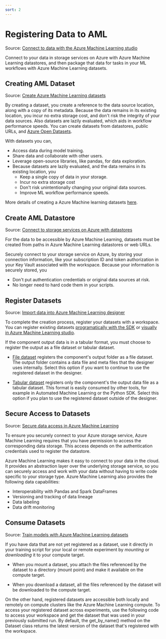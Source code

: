 ```yaml
---
sort: 2
---
```


# Registering Data to AML
<!-- Before connecting your dataset with AML services for training, it is required to convert your datasets into [Azure Dataset class](https://docs.microsoft.com/en-us/python/api/azureml-core/azureml.core.dataset(class)?view=azure-ml-py) and register it within AML. The best practice of managing your datasets is to store the dataset connection information within a [Azure Datastore](https://docs.microsoft.com/en-us/python/api/azureml-core/azureml.core.datastore.datastore?view=azure-ml-py) securely. -->
<!-- [Creating data store and dataset](https://docs.microsoft.com/en-us/azure/machine-learning/how-to-connect-data-ui?tabs=credential#create-datastores) -->
Source: [Connect to data with the Azure Machine Learning studio](https://docs.microsoft.com/en-us/azure/machine-learning/how-to-connect-data-ui?tabs=credential)

Connect to your data in storage services on Azure with Azure Machine Learning datastores, and then package that data for tasks in your ML workflows with Azure Machine Learning datasets.


## Creating AML Dataset
Source: [Create Azure Machine Learning datasets](https://docs.microsoft.com/en-us/azure/machine-learning/how-to-create-register-datasets)

By creating a dataset, you create a reference to the data source location, along with a copy of its metadata. 
Because the data remains in its existing location, you incur no extra storage cost, and don't risk the integrity of your data sources. 
Also datasets are lazily evaluated, which aids in workflow performance speeds. You can create datasets from datastores, public URLs, and [Azure Open Datasets](https://docs.microsoft.com/en-us/azure/open-datasets/how-to-create-azure-machine-learning-dataset-from-open-dataset).

With datasets you can,
* Access data during model training.
* Share data and collaborate with other users.
* Leverage open-source libraries, like pandas, for data exploration.
* Because datasets are lazily evaluated, and the data remains in its existing location, you
    * Keep a single copy of data in your storage.
    * Incur no extra storage cost
    * Don't risk unintentionally changing your original data sources.
    * Improve ML workflow performance speeds.

More details of creating a Azure Machine learning datasets [here](https://docs.microsoft.com/en-us/azure/machine-learning/how-to-create-register-datasets#create-datasets-from-datastores).

## Create AML Datastore 
Source: [Connect to storage services on Azure with datastores](https://docs.microsoft.com/en-us/azure/machine-learning/how-to-access-data)

For the data to be accessible by Azure Machine Learning, datasets must be created from paths in Azure Machine Learning datastores or web URLs.

Securely connect to your storage service on Azure, by storing your connection information, like your subscription ID and token authorization in your Key Vault associated with the workspace.
Because your information is securely stored, you
* Don't put authentication credentials or original data sources at risk.
* No longer need to hard code them in your scripts.

## Register Datasets
Source: [Import data into Azure Machine Learning designer](https://docs.microsoft.com/en-us/azure/machine-learning/how-to-designer-import-data)

To complete the creation process, register your datasets with a workspace.
You can register existing datasets 
[programatically with the SDK](https://docs.microsoft.com/en-us/azure/machine-learning/how-to-create-register-datasets#datasets-sdk) 
or 
[visually in Azure Machine Learning studio](https://docs.microsoft.com/en-us/azure/machine-learning/how-to-connect-data-ui?tabs=credential#create-datasets).

If the component output data is in a tabular format, you must choose to register the output as a file dataset or tabular dataset.

* [File dataset](https://docs.microsoft.com/en-us/python/api/azureml-core/azureml.data.file_dataset.filedataset?view=azure-ml-py) registers the component's output folder as a file dataset. The output folder contains a data file and meta files that the designer uses internally. Select this option if you want to continue to use the registered dataset in the designer.

* [Tabular dataset](https://docs.microsoft.com/en-us/python/api/azureml-core/azureml.data.tabulardataset?view=azure-ml-py) registers only the component's the output data file as a tabular dataset. This format is easily consumed by other tools, for example in Automated Machine Learning or the Python SDK. Select this option if you plan to use the registered dataset outside of the designer.

## Secure Access to Datasets
Source: [Secure data access in Azure Machine Learning](https://docs.microsoft.com/en-us/azure/machine-learning/concept-data#data-workflow)

To ensure you securely connect to your Azure storage service, Azure Machine Learning requires that you have permission to access the corresponding data storage. This access depends on the authentication credentials used to register the datastore.

Azure Machine Learning makes it easy to connect to your data in the cloud. It provides an abstraction layer over the underlying storage service, so you can securely access and work with your data without having to write code specific to your storage type. Azure Machine Learning also provides the following data capabilities:

* Interoperability with Pandas and Spark DataFrames
* Versioning and tracking of data lineage
* Data labeling
* Data drift monitoring

## Consume Datasets
Source: [Train models with Azure Machine Learning datasets](https://docs.microsoft.com/en-us/azure/machine-learning/how-to-train-with-datasets)

If you have data that are not yet registered as a dataset, use it directly in your training script for your local or remote experiment by *mounting* or *downloading* it to your compute target.

* When you mount a dataset, you attach the files referenced by the dataset to a directory (mount point) and make it available on the compute target. 

* When you download a dataset, all the files referenced by the dataset will be downloaded to the compute target. 

On the other hand, registered datasets are accessible both locally and remotely on compute clusters like the Azure Machine Learning compute. To access your registered dataset across experiments, use the following code to access your workspace and get the dataset that was used in your previously submitted run. By default, the get_by_name() method on the Dataset class returns the latest version of the dataset that's registered with the workspace.



